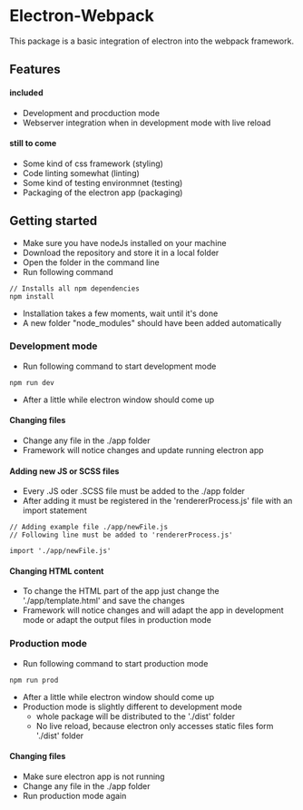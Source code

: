 # Electron-Webpack
This package is a basic integration of electron into the webpack framework.
## Features
#### included
+ Development and procduction mode
+ Webserver integration when in development mode with live reload
#### still to come
+ Some kind of css framework (styling)
+ Code linting somewhat (linting)
+ Some kind of testing environmnet (testing)
+ Packaging of the electron app (packaging)

## Getting started
+ Make sure you have nodeJs installed on your machine
+ Download the repository and store it in a local folder 
+ Open the folder in the command line 
+ Run following command
``` 
// Installs all npm dependencies
npm install
```
+ Installation takes a few moments, wait until it's done
+ A new folder "node_modules" should have been added automatically

### Development mode

+ Run following command to start development mode 
```
npm run dev
```
+ After a little while electron window should come up
  
#### Changing files
+ Change any file in the ./app folder
+ Framework will notice changes and update running electron app

#### Adding new JS or SCSS files
+ Every .JS oder .SCSS file must be added to the ./app folder
+ After adding it must be registered in the 'rendererProcess.js' file with an import statement
```
// Adding example file ./app/newFile.js 
// Following line must be added to 'rendererProcess.js'

import './app/newFile.js'
```
#### Changing HTML content
+ To change the HTML part of the app just change the './app/template.html' and save the changes
+ Framework will notice changes and will adapt the app in development mode or adapt the output files in production mode

### Production mode
+ Run following command to start production mode 
```
npm run prod
```
+ After a little while electron window should come up
+ Production mode is slightly different to development mode
  + whole package will be distributed to the './dist' folder
  + No live reload, because electron only accesses static files form './dist' folder

#### Changing files
+ Make sure electron app is not running
+ Change any file in the ./app folder
+ Run production mode again
